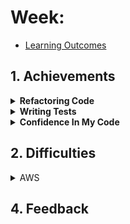
# Week:

- [Learning Outcomes](https://learn.foundersandcoders.com/course/syllabus/developer/week03-project03-server/learning-outcomes/)

## 1. Achievements

<details><summary><strong>Refactoring Code</strong></summary>

---

This week was mostly spent refactoring our code and building some tests. I spent an hour or so adding unique data-test IDs to every element in our game, which at the time was a bit of a pain, but turned out to be worth it as I noticed other teams had struggled with selecting elements using CSS class names, etc.

```js
cy.get('[data-test="current-country"]').then(($currentCountry)
```

This code could have been made even cleaner by declaring 'current-country' at the top of my code, similar to what Jason showed in his team's presentation, to avoid having to type out '[data-test="current-country"]' every time.

I also went through and ensured all of our code was TypeScript compliant. This mostly consisted of adding TypeScript interfaces.

```typescript
interface CountryGroupProps {
  "data-test": string;
  key: number;
  index: number;
  countryName: string;
  pathsArray: string[];
}
```

</details>

<details><summary><strong>Writing Tests</strong></summary>

---

Writing tests has been something I've been quite interested in since I started coding.

I wanted to figure out how to write a test that checked the logic for when a user made a correct/incorrect guess. This would require my code to make Cypress get the current score, get the current country name so it could click on the correct country, and then compare the score after clicking the country to the initial score.

```cy
  it(`Tests that user score increments when guessed correctly.`, () => {

    cy.get('[data-test="user-score"]').then((currentScore) => {
      const initialScore = currentScore.text().trim();

      cy.get('[data-test="current-country"]').then((currentCountry) => {
        const countryText = currentCountry.text().trim();
        cy.get(`[data-test="${countryText}"]`).click();
      });

      cy.get('[data-test="user-score"]').should((newScore) => {
        const updatedScore = newScore.text().trim();
        expect(updatedScore).to.not.equal(initialScore);
      });
    });
  });
```

Initially, the test wouldn't work, and when I was troubleshooting each line of code using console logs to see where the issue was, I noticed that this line was returning an empty string instead of the country name:

```cy
cy.get('[data-test="current-country"]')
```

It took a little while, but I figured that line must have been executing before the country name was rendered. I found a Cypress method called 'cy.wait' that allowed me to make my test wait a short time before executing.

```cy
it(`Tests that user score increments when guessed correctly.`, () => {
    cy.wait(2000);

    cy.get('[data-test="user-score"]').then((currentScore) => {
      const initialScore = currentScore.text().trim();

      cy.get('[data-test="current-country"]')
```

</details>

<details><summary><strong>Confidence In My Code</strong></summary>

---

There was something Alphonso said in his talk last week about trusting your choices/coding ability, and it made me realize I wasn't overly confident. I wanted to spend this week writing as much code as I could without relying on ChatGPT. Everything took a lot longer, but I think in doing so I feel a lot better about my abilities.

</details>

## 2. Difficulties

<details><summary>AWS</summary>

---

AWS's interface seemed straightforward enough to me, but a lot of what Jack was doing and showing me this week really went over my head. I'm keen to maybe in the next project get a bit more hands-on experience with this.

</details>

## 4. Feedback
```
